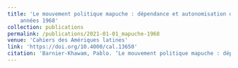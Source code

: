 ```yaml
---
title: 'Le mouvement politique mapuche : dépendance et autonomisation dans les
    années 1968'
collection: publications
permalink: /publications/2021-01-01_mapuche-1968
venue: 'Cahiers des Amériques latines'
link: 'https://doi.org/10.4000/cal.13650'
citation: 'Barnier-Khawam, Pablo. ‘Le mouvement politique mapuche : dépendance et autonomisation dans les années 1968’. <i>Cahiers des Amériques latines</i>, no. 97 (2021): 213–31.'
---
```

